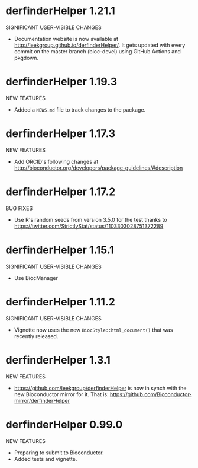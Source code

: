 # derfinderHelper 1.21.1

SIGNIFICANT USER-VISIBLE CHANGES

* Documentation website is now available at
http://leekgroup.github.io/derfinderHelper/. It gets updated with every commit on
the master branch (bioc-devel) using GitHub Actions and pkgdown.

# derfinderHelper 1.19.3

NEW FEATURES

* Added a `NEWS.md` file to track changes to the package.

# derfinderHelper 1.17.3

NEW FEATURES

* Add ORCID's following changes at
http://bioconductor.org/developers/package-guidelines/#description

# derfinderHelper 1.17.2

BUG FIXES

* Use R's random seeds from version 3.5.0 for the test
thanks to https://twitter.com/StrictlyStat/status/1103303028751372289

# derfinderHelper 1.15.1

SIGNIFICANT USER-VISIBLE CHANGES

* Use BiocManager

# derfinderHelper 1.11.2

SIGNIFICANT USER-VISIBLE CHANGES

* Vignette now uses the new `BiocStyle::html_document()` that was recently
released.

# derfinderHelper 1.3.1

NEW FEATURES

* https://github.com/leekgroup/derfinderHelper is now in synch with the new
Bioconductor mirror for it. That is:
https://github.com/Bioconductor-mirror/derfinderHelper

# derfinderHelper 0.99.0

NEW FEATURES

* Preparing to submit to Bioconductor.
* Added tests and vignette.
